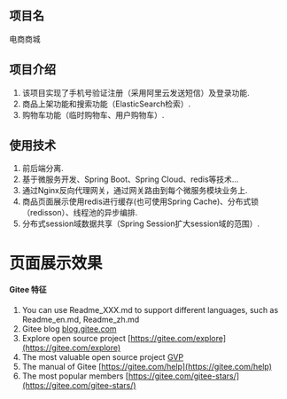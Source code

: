 
## 项目名
电商商城

## 项目介绍

1.  该项目实现了手机号验证注册（采用阿里云发送短信）及登录功能.
2.  商品上架功能和搜索功能（ElasticSearch检索）.
3.  购物车功能（临时购物车、用户购物车）.

## 使用技术
1.  前后端分离.
2.  基于微服务开发、Spring Boot、Spring Cloud、redis等技术...
3.  通过Nginx反向代理网关，通过网关路由到每个微服务模块业务上.
4.  商品页面展示使用redis进行缓存(也可使用Spring Cache)、分布式锁（redisson）、线程池的异步编排.
5.  分布式session域数据共享（Spring Session扩大session域的范围）.

# 页面展示效果


#### Gitee 特征

1.  You can use Readme\_XXX.md to support different languages, such as Readme\_en.md, Readme\_zh.md
2.  Gitee blog [blog.gitee.com](https://blog.gitee.com)
3.  Explore open source project [https://gitee.com/explore](https://gitee.com/explore)
4.  The most valuable open source project [GVP](https://gitee.com/gvp)
5.  The manual of Gitee [https://gitee.com/help](https://gitee.com/help)
6.  The most popular members  [https://gitee.com/gitee-stars/](https://gitee.com/gitee-stars/)
